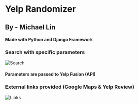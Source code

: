 # Yelp Randomizer
## By - Michael Lin
#### Made with Python and Django Framework

### Search with specific parameters 
![Search](https://imgur.com/3pfkVTa.gif)
#### Parameters are passed to Yelp Fusion (API)

### External links provided (Google Maps & Yelp Review)
![Links](https://imgur.com/8FPdT7c.gif)

